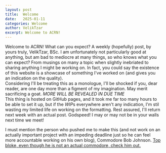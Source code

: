```yaml
---
layout: post
title:  Welcome
date:   2025-01-11
categories: Welcome
author: VelikTzar
excerpt: Welcome to ACRN!
---
```

Welcome to ACRN! What can you expect? A weekly (hopefully) post, by yours truly, VelikTzar, BSc. I am unfortunately not particularly good at anything, but am bad to mediocre at many things, so who knows what you can expect? From musings on many a topic when slightly inebriated to sharing anything I might be working on. In fact, you could say the existence of this website is a showcase of something I've worked on (and gives you an indication on the quality).\
Considering I'll be treating this as a monologue, I'll be shocked if you, dear reader, are one day more than a figment of my imagination. May merit sacrificing a goat. 
_MORE WILL BE REVEALED IN DUE TIME_\
This thing is hosted on GitHub pages, and it took me far too many hours to be able to set it up, but if the *WIP*s everywhere aren't any indication, I'm stil wasting my limited life on working on the formatting. Rest assured, I'll return next week with an actual post. 
Godspeed! I may or may not be in your walls next time we meet!


I must mention the person who pushed me to make this (and not work on an actually important project with an impeding deadline just so he can feel more accountable working on his own blog), Commodore Bob Johnson. [Top bloke, even though he is not an actual commodore, check him out.](https://virtualdustpan.co.uk/)
